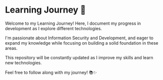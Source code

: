 # Learning Journey 🚀
Welcome to my Learning Journey!
Here, I document my progress in development as I explore different technologies.

I'm passionate about Information Security and Development, and eager to expand my knowledge while focusing on building a solid foundation in these areas.

This repository will be constantly updated as I improve my skills and learn new technologies.

Feel free to follow along with my journey! 📚✨
